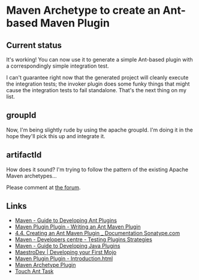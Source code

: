 # Maven Archetype to create an Ant-based Maven Plugin

## Current status

It's working! You can now use it to generate a simple Ant-based plugin with a correspondingly simple integration test.

I can't guarantee right now that the generated project will cleanly execute the integration tests; the invoker plugin does some funky things that might cause the integration tests to fail standalone. That's the next thing on my list.

## groupId

Now, I'm being slightly rude by using the apache groupId. I'm doing it in the hope they'll pick this up and integrate it.

## artifactId

How does it sound? I'm trying to follow the pattern of the existing Apache Maven archetypes...

Please comment at [the forum](https://github.com/genthaler/maven-archetype-ant-plugin/issues).

## Links

* [Maven - Guide to Developing Ant Plugins](http://maven.apache.org/guides/plugin/guide-ant-plugin-development.html)
* [Maven Plugin Plugin - Writing an Ant Maven Plugin](http://maven.apache.org/plugin-tools/maven-plugin-plugin/examples/ant-mojo.html)
* [4.4. Creating an Ant Maven Plugin _ Documentation Sonatype.com](http://www.sonatype.com/books/mcookbook/reference/ch04s04.html)
* [Maven - Developers centre - Testing Plugins Strategies](http://maven.apache.org/plugin-developers/plugin-testing.html)
* [Maven - Guide to Developing Java Plugins](http://maven.apache.org/guides/plugin/guide-java-plugin-development.html)
* [MaestroDev | Developing your First Mojo](http://www.maestrodev.com/better-builds-with-maven/developing-custom-maven-plugins/developing-your-first-mojo/)
* [Maven Plugin Plugin - Introduction.html](http://maven.apache.org/plugin-tools/maven-plugin-plugin)
* [Maven Archetype Plugin](http://maven.apache.org/archetype/maven-archetype-plugin)
* [Touch Ant Task](http://ant.apache.org/manual/Tasks/touch.html)  
